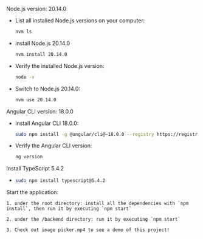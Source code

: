 Node.js version: 20.14.0

- List all installed Node.js versions on your computer:

  ```bash
  nvm ls
  ```

- install Node.js 20.14.0

  ```bash
  nvm install 20.14.0
  ```

- Verify the installed Node.js version:

  ```bash
  node -v
  ```

- Switch to Node.js 20.14.0:

  ```bash
  nvm use 20.14.0
  ```



Angular CLI version: 18.0.0

- install Angular CLI 18.0.0:

  ```bash
  sudo npm install -g @angular/cli@~18.0.0 --registry https://registry.npmmirror.com/
  ```

- Verify the Angular CLI version:

  ```bash
  ng version
  ```

Install TypeScript 5.4.2

- ```bash
  sudo npm install typescript@5.4.2
  ```



Start the application:


    1. under the root directory: install all the dependencies with `npm install`, then run it by executing `npm start`

    2. under the /backend directory: run it by executing `npm start`

    3. Check out image picker.mp4 to see a demo of this project!